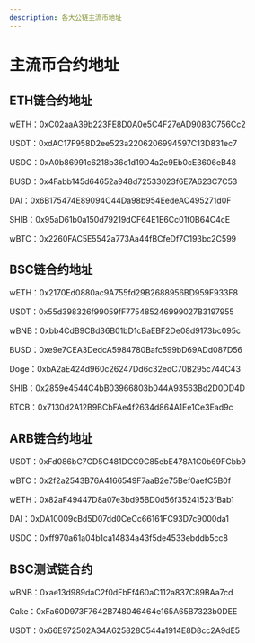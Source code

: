 ```yaml
---
description: 各大公链主流币地址
---
```


# 主流币合约地址

## ETH链合约地址

wETH：0xC02aaA39b223FE8D0A0e5C4F27eAD9083C756Cc2

USDT：0xdAC17F958D2ee523a2206206994597C13D831ec7

USDC：0xA0b86991c6218b36c1d19D4a2e9Eb0cE3606eB48

BUSD：0x4Fabb145d64652a948d72533023f6E7A623C7C53

DAI：0x6B175474E89094C44Da98b954EedeAC495271d0F

SHIB：0x95aD61b0a150d79219dCF64E1E6Cc01f0B64C4cE

wBTC：0x2260FAC5E5542a773Aa44fBCfeDf7C193bc2C599

## BSC链合约地址

wETH：0x2170Ed0880ac9A755fd29B2688956BD959F933F8

USDT：0x55d398326f99059fF775485246999027B3197955

wBNB：0xbb4CdB9CBd36B01bD1cBaEBF2De08d9173bc095c

BUSD：0xe9e7CEA3DedcA5984780Bafc599bD69ADd087D56

Doge：0xbA2aE424d960c26247Dd6c32edC70B295c744C43

SHIB：0x2859e4544C4bB03966803b044A93563Bd2D0DD4D

BTCB：0x7130d2A12B9BCbFAe4f2634d864A1Ee1Ce3Ead9c

## ARB链合约地址

USDT：0xFd086bC7CD5C481DCC9C85ebE478A1C0b69FCbb9

wBTC：0x2f2a2543B76A4166549F7aaB2e75Bef0aefC5B0f

wETH：0x82aF49447D8a07e3bd95BD0d56f35241523fBab1

DAI：0xDA10009cBd5D07dd0CeCc66161FC93D7c9000da1

USDC：0xff970a61a04b1ca14834a43f5de4533ebddb5cc8

## BSC测试链合约

wBNB：0xae13d989daC2f0dEbFf460aC112a837C89BAa7cd

Cake：0xFa60D973F7642B748046464e165A65B7323b0DEE

USDT：0x66E972502A34A625828C544a1914E8D8cc2A9dE5



